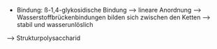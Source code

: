 - Bindung: ß-1,4-glykosidische Bindung --> lineare Anordnung --> Wasserstoffbrückenbindungen bilden sich zwischen den Ketten --> stabil und wasserunlöslich 

--> Strukturpolysaccharid 
